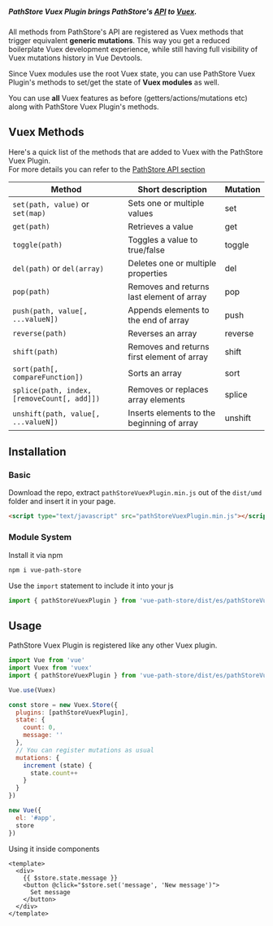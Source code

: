 ##### PathStore Vuex Plugin brings PathStore's [API](../path-store/api/) to [Vuex](https://vuex.vuejs.org/).  

All methods from PathStore's API are registered as Vuex methods that trigger 
equivalent **generic mutations**. This way you get a reduced boilerplate Vuex development experience, while still having
full visibility of Vuex mutations history in Vue Devtools.

Since Vuex modules use the root Vuex state, you can use PathStore Vuex Plugin's methods to set/get the state
of **Vuex modules** as well.

You can use **all** Vuex features as before (getters/actions/mutations etc) along with PathStore Vuex Plugin's methods.

## Vuex Methods

Here's a quick list of the methods that are added to Vuex with the PathStore Vuex Plugin.  
For more details you can refer to the [PathStore API section](../path-store/api/)

| Method                                     | Short description                              | Mutation |                             
|--------------------------------------------|------------------------------------------------|----------|
| `set(path, value)` or `set(map)`           | Sets one or multiple values                    | set      |
| `get(path)`                                | Retrieves a value                              | get      |
| `toggle(path)`                             | Toggles a value to true/false                  | toggle   |
| `del(path)` or `del(array)`                | Deletes one or multiple properties             | del      |
| `pop(path)`                                | Removes and returns last element of array      | pop      |
| `push(path, value[, ...valueN])`           | Appends elements to the end of array           | push     |
| `reverse(path)`                            | Reverses an array                              | reverse  |
| `shift(path)`                              | Removes and returns first element of array     | shift    |
| `sort(path[, compareFunction])`            | Sorts an array                                 | sort     |
| `splice(path, index, [removeCount[, add]])`| Removes or replaces array elements             | splice   |
| `unshift(path, value[, ...valueN])`        | Inserts elements to the beginning of array     | unshift  |

## Installation 

### Basic

Download the repo, extract ```pathStoreVuexPlugin.min.js``` out of the ```dist/umd``` folder
and insert it in your page.

``` html
<script type="text/javascript" src="pathStoreVuexPlugin.min.js"></script>
```

### Module System

Install it via npm
```sh
npm i vue-path-store
```

Use the ```import``` statement to include it into your js
``` js
import { pathStoreVuexPlugin } from 'vue-path-store/dist/es/pathStoreVuexPlugin.js'
```

## Usage 

PathStore Vuex Plugin is registered like any other Vuex plugin.

```js
import Vue from 'vue'
import Vuex from 'vuex'
import { pathStoreVuexPlugin } from 'vue-path-store/dist/es/pathStoreVuexPlugin.js'

Vue.use(Vuex)

const store = new Vuex.Store({
  plugins: [pathStoreVuexPlugin],
  state: {
    count: 0,
    message: ''
  },
  // You can register mutations as usual
  mutations: {
    increment (state) {
      state.count++
    }
  }
})

new Vue({
  el: '#app',
  store
})
```

Using it inside components
```vue
<template>
  <div>
    {{ $store.state.message }}
    <button @click="$store.set('message', 'New message')">
      Set message
    </button>
  </div>
</template>
```